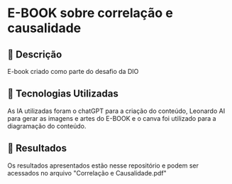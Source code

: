 # E-BOOK sobre correlação e causalidade

## 📒 Descrição
E-book criado como parte do desafio da DIO

## 🤖 Tecnologias Utilizadas
As IA utilizadas foram o chatGPT para a criação do conteúdo, Leonardo AI para gerar as imagens e artes do E-BOOK e o canva foi utilizado para a diagramação do conteúdo.

## 🚀 Resultados
Os resultados apresentados estão nesse repositório e podem ser acessados no arquivo "Correlação e Causalidade.pdf"
